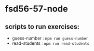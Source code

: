 # fsd56-57-node

## scripts to run exercises:

- guess-number : `npm run guess-number`
- read-students : `npm run read-students`
